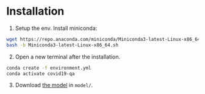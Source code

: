 # Installation

1. Setup the env. Install miniconda:

  ```bash
  wget https://repo.anaconda.com/miniconda/Miniconda3-latest-Linux-x86_64.sh
  bash -b Miniconda3-latest-Linux-x86_64.sh
  ```

2. Open a new terminal after the installation.

  ```bash
  conda create -f environment.yml
  conda activate covid19-qa
  ```

3. Download [the model](https://drive.google.com/drive/folders/1K-eXgmXytoIELHI8Rq3_dP9BUujBQ9T2?usp=sharing) in `model/`.
